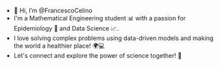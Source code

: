 - 👋 Hi, I’m @FrancescoCelino
- I'm a Mathematical Engineering student 📊 with a passion for Epidemiology 🦠 and Data Science 📈.
- I love solving complex problems using data-driven models and making the world a healthier place! 🌍💻
- Let's connect and explore the power of science together! 🚀

<!---
FrancescoCelino/FrancescoCelino is a ✨ special ✨ repository because its `README.md` (this file) appears on your GitHub profile.
You can click the Preview link to take a look at your changes.
--->
